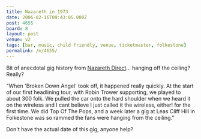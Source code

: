 ```yaml
---
title: Nazareth in 1973
date: 2006-02-16T09:43:05.000Z
post: 4655
board: 8
layout: post
venue: v2
tags: [bar, music, child friendly, venue, ticketmaster, folkestone]
permalink: /m/4655/
---
```

Bit of anecdotal gig history from <a href="http://www.nazarethdirect.co.uk">Nazareth Direct</a>... hanging off the ceiling? Really?

"When 'Broken Down Angel' took off, it happened really quickly. At the start of our first headlining tour, with Robin Trower supporting, we played to about 300 folk. We pulled the car onto the hard shoulder when we heard it on the wireless  and I cant believe I just called it the wireless, either!  for the first time. We did Top Of The Pops, and a week later a gig at Leas Cliff Hill in Folkestone was so rammed the fans were hanging from the ceiling."

Don't have the actual date of this gig, anyone help?
